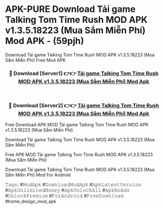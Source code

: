 # APK-PURE Download Tải game Talking Tom Time Rush MOD APK v1.3.5.18223 (Mua Sắm Miễn Phí) Mod APK - (59pjh)
Download Tải game Talking Tom Time Rush MOD APK v1.3.5.18223 (Mua Sắm Miễn Phí) Free Mod APK

<div align="center">
<h3>🔴 Download [Server1] 👉👉 <a href="https://apk-comot.site?title=Tải_game_Talking_Tom_Time_Rush_MOD_APK_v1.3.5.18223_(Mua_Sắm_Miễn_Phí)">Tải game Talking Tom Time Rush MOD APK v1.3.5.18223 (Mua Sắm Miễn Phí) Mod Apk</a></h3><br>

<h3>🔴 Download [Server2] 👉👉 <a href="https://apk-comot.site?title=Tải_game_Talking_Tom_Time_Rush_MOD_APK_v1.3.5.18223_(Mua_Sắm_Miễn_Phí)">Tải game Talking Tom Time Rush MOD APK v1.3.5.18223 (Mua Sắm Miễn Phí) Mod Apk</a></h3>
</div>


Free Download APK MOD Tải game Talking Tom Time Rush MOD APK v1.3.5.18223 (Mua Sắm Miễn Phí)

Download Tải game Talking Tom Time Rush MOD APK v1.3.5.18223 (Mua Sắm Miễn Phí) 

Free APK MOD Tải game Talking Tom Time Rush MOD APK v1.3.5.18223 (Mua Sắm Miễn Phí) 

Download Tải game Talking Tom Time Rush MOD APK v1.3.5.18223 (Mua Sắm Miễn Phí) Mod For Android

𝚃𝚊𝚐𝚜: #𝙼𝚘𝚍𝙰𝚙𝚔 #𝙳𝚘𝚠𝚗𝚕𝚘𝚊𝚍𝙼𝚘𝚍𝙰𝚙𝚔 #𝙰𝚙𝚔𝙻𝚊𝚝𝚎𝚜𝚝𝚅𝚎𝚛𝚜𝚒𝚘𝚗 #𝙰𝚙𝚔𝚄𝚗𝚕𝚒𝚖𝚒𝚝𝚎𝚍𝙼𝚘𝚗𝚎𝚢 #𝙰𝚙𝚔𝚄𝚗𝚕𝚘𝚌𝚔𝙰𝚕𝚕 #𝙰𝚙𝚔𝙽𝚘𝙰𝚍𝚜 #𝚄𝚗𝚕𝚘𝚌𝚔𝙿𝚛𝚎𝚖𝚒𝚞𝚖 #𝙵𝚘𝚛𝙰𝚗𝚍𝚛𝚘𝚒𝚍 #𝙵𝚛𝚎𝚎𝙳𝚘𝚠𝚗𝚕𝚘𝚊𝚍 #home_design_mod_apk